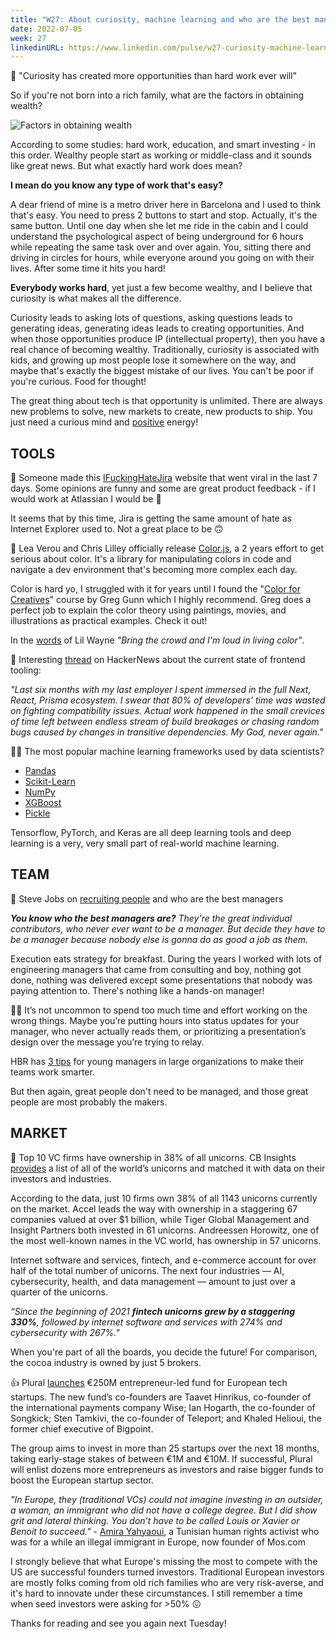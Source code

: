 ```yaml
---
title: "W27: About curiosity, machine learning and who are the best managers"
date: 2022-07-05
week: 27
linkedinURL: https://www.linkedin.com/pulse/w27-curiosity-machine-learning-who-best-managers-raz-tirboaca/
---
```


💬 "Curiosity has created more opportunities than hard work ever will"

So if you're not born into a rich family, what are the factors in obtaining wealth?

![Factors in obtaining wealth](wealth.jpeg "Factors in obtaining wealth")

According to some studies: hard work, education, and smart investing - in this order. Wealthy people start as working or middle-class and it sounds like great news. But what exactly hard work does mean?

**I mean do you know any type of work that's easy?** 

A dear friend of mine is a metro driver here in Barcelona and I used to think that's easy. You need to press 2 buttons to start and stop. Actually, it's the same button. Until one day when she let me ride in the cabin and I could understand the psychological aspect of being underground for 6 hours while repeating the same task over and over again. You, sitting there and driving in circles for hours, while everyone around you going on with their lives. After some time it hits you hard! 

**Everybody works hard**, yet just a few become wealthy, and I believe that curiosity is what makes all the difference. 

Curiosity leads to asking lots of questions, asking questions leads to generating ideas, generating ideas leads to creating opportunities. And when those opportunities produce IP (intellectual property), then you have a real chance of becoming wealthy. Traditionally, curiosity is associated with kids, and growing up most people lose it somewhere on the way, and maybe that's exactly the biggest mistake of our lives. You can't be poor if you're curious. Food for thought!

The great thing about tech is that opportunity is unlimited. There are always new problems to solve, new markets to create, new products to ship. You just need a curious mind and [positive](https://avc.com/2022/06/staying-positive-2/) energy!

## TOOLS

🍿 Someone made this [IFuckingHateJira](https://ifuckinghatejira.com/) website that went viral in the last 7 days. Some opinions are funny and some are great product feedback - if I would work at Atlassian I would be 👀

It seems that by this time, Jira is getting the same amount of hate as Internet Explorer used to. Not a great place to be 🙃

🎨 Lea Verou and Chris Lilley officially release [Color.js](https://colorjs.io/), a 2 years effort to get serious about color. It's a library for manipulating colors in code and navigate a dev environment that's becoming more complex each day.

Color is hard yo, I struggled with it for years until I found the "[Color for Creatives](https://thefutur.com/course/color-for-creatives)" course by Greg Gunn which I highly recommend. Greg does a perfect job to explain the color theory using paintings, movies, and illustrations as practical examples. Check it out!

In the [words](https://www.youtube.com/watch?v=McnTeuKtmfg) of Lil Wayne *"Bring the crowd and I'm loud in living color"*.

🧶 Interesting [thread](https://news.ycombinator.com/item?id=31954645) on HackerNews about the current state of frontend tooling:

*"Last six months with my last employer I spent immersed in the full Next, React, Prisma ecosystem. I swear that 80% of developers' time was wasted on fighting compatibility issues. Actual work happened in the small crevices of time left between endless stream of build breakages or chasing random bugs caused by changes in transitive dependencies. My God, never again."*

🧑‍🔬 The most popular machine learning frameworks used by data scientists?

-   [Pandas](https://pandas.pydata.org/)
-   [Scikit-Learn](https://scikit-learn.org/)
-   [NumPy](https://numpy.org/)
-   [XGBoost](https://xgboost.readthedocs.io/)
-   [Pickle](https://docs.python.org/3/library/pickle.html)

Tensorflow, PyTorch, and Keras are all deep learning tools and deep learning is a very, very small part of real-world machine learning.

## TEAM
🎯 Steve Jobs on [recruiting people](https://www.youtube.com/watch?v=fj0hpsJvrko) and who are the best managers

***You know who the best managers are?** 
They're the great individual contributors, who never ever want to be a manager. But decide they have to be a manager because nobody else is gonna do as good a job as them.*

Execution eats strategy for breakfast. During the years I worked with lots of engineering managers that came from consulting and boy, nothing got done, nothing was delivered except some presentations that nobody was paying attention to. There's nothing like a hands-on manager!

🧗‍♀️ It’s not uncommon to spend too much time and effort working on the wrong things. Maybe you’re putting hours into status updates for your manager, who never actually reads them, or prioritizing a presentation’s design over the message you’re trying to relay.

HBR has [3 tips](https://hbr.org/2022/06/help-your-team-actually-work-smarter-not-harder) for young managers in large organizations to make their teams work smarter.

But then again, great people don't need to be managed, and those great people are most probably the makers.

## MARKET

💸 Top 10 VC firms have ownership in 38% of all unicorns. CB Insights [provides](https://cryptoslate.com/top-10-vc-firms-have-ownership-in-38-of-all-unicorns/) a list of all of the world’s unicorns and matched it with data on their investors and industries. 

According to the data, just 10 firms own 38% of all 1143 unicorns currently on the market. Accel leads the way with ownership in a staggering 67 companies valued at over $1 billion, while Tiger Global Management and Insight Partners both invested in 61 unicorns. Andreessen Horowitz, one of the most well-known names in the VC world, has ownership in 57 unicorns.

Internet software and services, fintech, and e-commerce account for over half of the total number of unicorns. The next four industries — AI, cybersecurity, health, and data management — amount to just over a quarter of the unicorns.

*“Since the beginning of 2021 **fintech unicorns grew by a staggering 330%**, followed by internet software and services with 274% and cybersecurity with 267%."*

When you're part of all the boards, you decide the future! For comparison, the cocoa industry is owned by just 5 brokers.

👍 Plural [launches](https://t.co/PyUuBtFw7l) €250M entrepreneur-led fund for European tech startups. The new fund’s co-founders are Taavet Hinrikus, co-founder of the international payments company Wise; Ian Hogarth, the co-founder of Songkick; Sten Tamkivi, the co-founder of Teleport; and Khaled Helioui, the former chief executive of Bigpoint. 

The group aims to invest in more than 25 startups over the next 18 months, taking early-stage stakes of between €1M and €10M. If successful, Plural will enlist dozens more entrepreneurs as investors and raise bigger funds to boost the European startup sector.

*"In Europe, they (traditional VCs) could not imagine investing in an outsider, a woman, an immigrant who did not have a college degree. But I did show grit and lateral thinking. You don’t have to be called Louis or Xavier or Benoit to succeed."* - [Amira Yahyaoui](https://www.linkedin.com/in/amirayahyaoui/), a Tunisian human rights activist who was for a while an illegal immigrant in Europe, now founder of Mos.com

I strongly believe that what Europe's missing the most to compete with the US are successful founders turned investors. Traditional European investors are mostly folks coming from old rich families who are very risk-averse, and it's hard to innovate under these circumstances. I still remember a time when seed investors were asking for >50% 😖

Thanks for reading and see you again next Tuesday!
